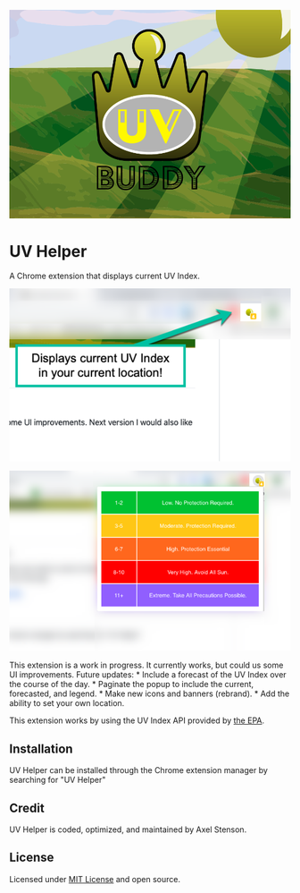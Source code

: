 
<p align="center">
  <img src ="https://raw.githubusercontent.com/axellarsstenson/uv-helper/master/images/UVBannerMed.png">
</p>


# UV Helper
A Chrome extension that displays current UV Index.

<p align="center">
  <img src ="https://raw.githubusercontent.com/axellarsstenson/uv-helper/master/images/useDisplay1.png">
</p>

<p align="center">
  <img src ="https://raw.githubusercontent.com/axellarsstenson/uv-helper/master/images/useDisplay2.png">
</p>


This extension is a work in progress. It currently works, but could us some UI improvements. 
Future updates:
	* Include a forecast of the UV Index over the course of the day.
	* Paginate the popup to include the current, forecasted, and legend.
	* Make new icons and banners (rebrand).
	* Add the ability to set your own location.

This extension works by using the UV Index API provided by [the EPA](https://www.epa.gov/enviro/web-services).

## Installation

UV Helper can be installed through the Chrome extension manager by searching for "UV Helper"

## Credit

UV Helper is coded, optimized, and maintained by Axel Stenson.

## License

Licensed under [MIT License](https://github.com/axellarsstenson/uv-helper/blob/master/LICENSE.md) and open source.

